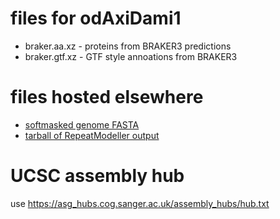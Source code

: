 # files for odAxiDami1
* braker.aa.xz - proteins from BRAKER3 predictions
* braker.gtf.xz - GTF style annoations from BRAKER3

# files hosted elsewhere
* [softmasked genome FASTA](https://asg_hubs.cog.sanger.ac.uk/odAxiDami1/odAxiDami1.fa.masked)
* [tarball of RepeatModeller output](https://asg_hubs.cog.sanger.ac.uk/odAxiDami1/odAxiDami1.tar.xz)

# UCSC assembly hub
use https://asg_hubs.cog.sanger.ac.uk/assembly_hubs/hub.txt

